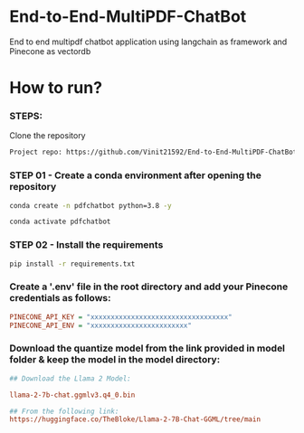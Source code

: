 # End-to-End-MultiPDF-ChatBot
End to end multipdf chatbot application using langchain as framework and Pinecone as vectordb

# How to run?
### STEPS:

Clone the repository

```bash
Project repo: https://github.com/Vinit21592/End-to-End-MultiPDF-ChatBot.git
```

### STEP 01 - Create a conda environment after opening the repository

```bash
conda create -n pdfchatbot python=3.8 -y
```

```bash
conda activate pdfchatbot
```

### STEP 02 - Install the requirements

```bash
pip install -r requirements.txt
```

### Create a '.env' file in the root directory and add your Pinecone credentials as follows:

```ini
PINECONE_API_KEY = "xxxxxxxxxxxxxxxxxxxxxxxxxxxxxxxxxx"
PINECONE_API_ENV = "xxxxxxxxxxxxxxxxxxxxxxxx"
```

### Download the quantize model from the link provided in model folder & keep the model in the model directory:

```ini
## Download the Llama 2 Model:

llama-2-7b-chat.ggmlv3.q4_0.bin

## From the following link:
https://huggingface.co/TheBloke/Llama-2-7B-Chat-GGML/tree/main
```